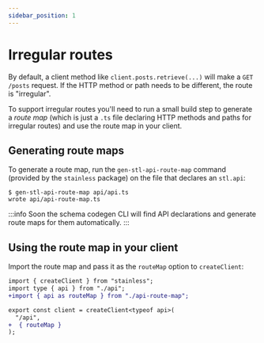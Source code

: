 ```yaml
---
sidebar_position: 1
---
```


# Irregular routes

By default, a client method like `client.posts.retrieve(...)` will make a `GET /posts` request.
If the HTTP method or path needs to be different, the route is "irregular".

To support irregular routes you'll need to run a small build step to generate a _route map_
(which is just a `.ts` file declaring HTTP methods and paths for irregular routes) and use
the route map in your client.

## Generating route maps

To generate a route map, run the `gen-stl-api-route-map` command (provided by the `stainless`
package) on the file that declares an `stl.api`:

```
$ gen-stl-api-route-map api/api.ts
wrote api/api-route-map.ts
```

:::info
Soon the schema codegen CLI will find API declarations and generate
route maps for them automatically.
:::

## Using the route map in your client

Import the route map and pass it as the `routeMap` option to `createClient`:

```diff
import { createClient } from "stainless";
import type { api } from "./api";
+import { api as routeMap } from "./api-route-map";

export const client = createClient<typeof api>(
  "/api",
+  { routeMap }
);
```
